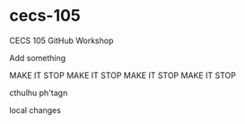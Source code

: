 # cecs-105
CECS 105 GitHub Workshop

Add something

MAKE IT STOP MAKE IT STOP MAKE IT STOP MAKE IT STOP

cthulhu ph'tagn

local changes